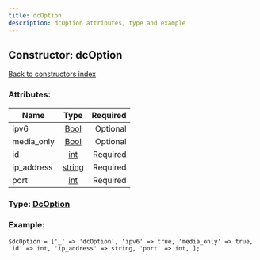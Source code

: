 ```yaml
---
title: dcOption
description: dcOption attributes, type and example
---
```

## Constructor: dcOption  
[Back to constructors index](index.md)



### Attributes:

| Name     |    Type       | Required |
|----------|:-------------:|---------:|
|ipv6|[Bool](../types/Bool.md) | Optional|
|media\_only|[Bool](../types/Bool.md) | Optional|
|id|[int](../types/int.md) | Required|
|ip\_address|[string](../types/string.md) | Required|
|port|[int](../types/int.md) | Required|



### Type: [DcOption](../types/DcOption.md)


### Example:

```
$dcOption = ['_' => 'dcOption', 'ipv6' => true, 'media_only' => true, 'id' => int, 'ip_address' => string, 'port' => int, ];
```